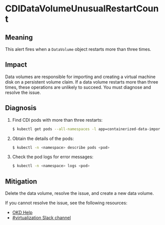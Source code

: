 # CDIDataVolumeUnusualRestartCount
<!-- Edited by apinnick, Nov 2022-->

## Meaning

This alert fires when a `DataVolume` object restarts more than three times.

## Impact

Data volumes are responsible for importing and creating a virtual machine disk on a persistent volume claim. If a data volume restarts more than three times, these operations are unlikely to succeed. You must diagnose and resolve the issue.

## Diagnosis

1. Find CDI pods with more than three restarts:

   ```bash
   $ kubectl get pods --all-namespaces -l app=containerized-data-importer -o=jsonpath='{range .items[?(@.status.containerStatuses[0].restartCount>3)]}{.metadata.name}{"/"}{.metadata.namespace}{"\n"}'
   ```

2. Obtain the details of the pods:

   ```bash
   $ kubectl -n <namespace> describe pods <pod>
   ```

3. Check the pod logs for error messages:

   ```bash
   $ kubectl -n <namespace> logs <pod>
   ```

## Mitigation

Delete the data volume, resolve the issue, and create a new data volume.

<!--DS: If you cannot resolve the issue, log in to the link:https://access.redhat.com[Customer Portal] and open a support case, attaching the artifacts gathered during the Diagnosis procedure.-->
<!--USstart-->
If you cannot resolve the issue, see the following resources:

- [OKD Help](https://www.okd.io/help/)
- [#virtualization Slack channel](https://kubernetes.slack.com/channels/virtualization)
<!--USend-->
